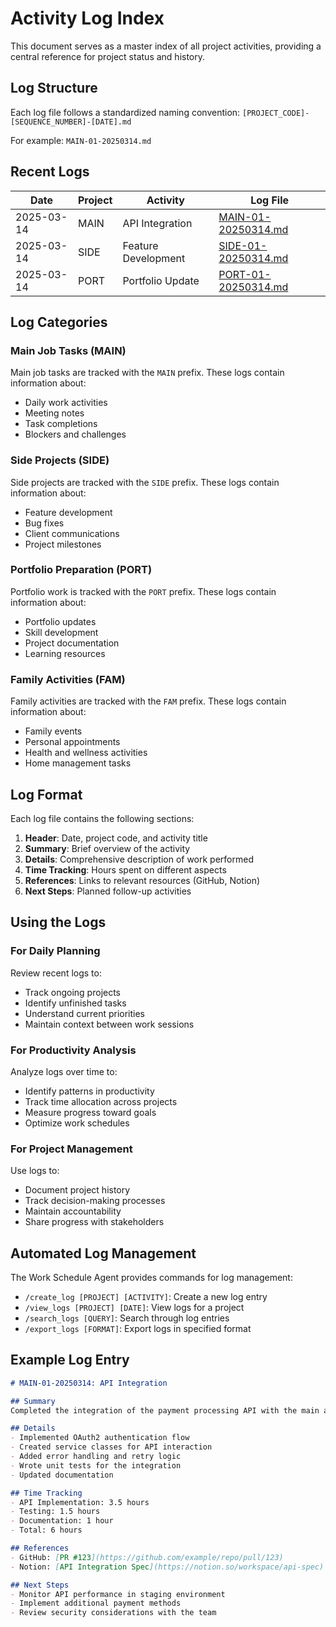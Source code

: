 # Activity Log Index

This document serves as a master index of all project activities, providing a central reference for project status and history.

## Log Structure

Each log file follows a standardized naming convention:
`[PROJECT_CODE]-[SEQUENCE_NUMBER]-[DATE].md`

For example: `MAIN-01-20250314.md`

## Recent Logs

| Date | Project | Activity | Log File |
|------|---------|----------|----------|
| 2025-03-14 | MAIN | API Integration | [MAIN-01-20250314.md](../logs/MAIN-01-20250314.md) |
| 2025-03-14 | SIDE | Feature Development | [SIDE-01-20250314.md](../logs/SIDE-01-20250314.md) |
| 2025-03-14 | PORT | Portfolio Update | [PORT-01-20250314.md](../logs/PORT-01-20250314.md) |

## Log Categories

### Main Job Tasks (MAIN)

Main job tasks are tracked with the `MAIN` prefix. These logs contain information about:
- Daily work activities
- Meeting notes
- Task completions
- Blockers and challenges

### Side Projects (SIDE)

Side projects are tracked with the `SIDE` prefix. These logs contain information about:
- Feature development
- Bug fixes
- Client communications
- Project milestones

### Portfolio Preparation (PORT)

Portfolio work is tracked with the `PORT` prefix. These logs contain information about:
- Portfolio updates
- Skill development
- Project documentation
- Learning resources

### Family Activities (FAM)

Family activities are tracked with the `FAM` prefix. These logs contain information about:
- Family events
- Personal appointments
- Health and wellness activities
- Home management tasks

## Log Format

Each log file contains the following sections:

1. **Header**: Date, project code, and activity title
2. **Summary**: Brief overview of the activity
3. **Details**: Comprehensive description of work performed
4. **Time Tracking**: Hours spent on different aspects
5. **References**: Links to relevant resources (GitHub, Notion)
6. **Next Steps**: Planned follow-up activities

## Using the Logs

### For Daily Planning

Review recent logs to:
- Track ongoing projects
- Identify unfinished tasks
- Understand current priorities
- Maintain context between work sessions

### For Productivity Analysis

Analyze logs over time to:
- Identify patterns in productivity
- Track time allocation across projects
- Measure progress toward goals
- Optimize work schedules

### For Project Management

Use logs to:
- Document project history
- Track decision-making processes
- Maintain accountability
- Share progress with stakeholders

## Automated Log Management

The Work Schedule Agent provides commands for log management:

- `/create_log [PROJECT] [ACTIVITY]`: Create a new log entry
- `/view_logs [PROJECT] [DATE]`: View logs for a project
- `/search_logs [QUERY]`: Search through log entries
- `/export_logs [FORMAT]`: Export logs in specified format

## Example Log Entry

```markdown
# MAIN-01-20250314: API Integration

## Summary
Completed the integration of the payment processing API with the main application.

## Details
- Implemented OAuth2 authentication flow
- Created service classes for API interaction
- Added error handling and retry logic
- Wrote unit tests for the integration
- Updated documentation

## Time Tracking
- API Implementation: 3.5 hours
- Testing: 1.5 hours
- Documentation: 1 hour
- Total: 6 hours

## References
- GitHub: [PR #123](https://github.com/example/repo/pull/123)
- Notion: [API Integration Spec](https://notion.so/workspace/api-spec)

## Next Steps
- Monitor API performance in staging environment
- Implement additional payment methods
- Review security considerations with the team
```
